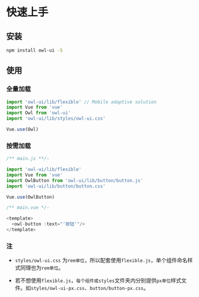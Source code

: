 # 快速上手

## 安装

```bash
npm install owl-ui -S
```

## 使用

### 全量加载

```js
import 'owl-ui/lib/flexible' // Mobile adaptive solution
import Vue from 'vue'
import Owl from 'owl-ui'
import 'owl-ui/lib/styles/owl-ui.css'

Vue.use(Owl)
```

### 按需加载

```js
/** main.js **/-

import 'owl-ui/lib/flexible'
import Vue from 'vue'
import OwlButton from 'owl-ui/lib/button/button.js'
import 'owl-ui/lib/button/button.css'

Vue.use(OwlButton)

/** main.vue */-

<template>
  <owl-button :text="'按钮'"/>
</template>
```

<h3>注</h3>

* `styles/owl-ui.css` 为`rem单位`，所以配套使用`flexible.js`，单个组件命名样式同理也为`rem单位`。

* 若不想使用`flexible.js`，`每个组件或styles`文件夹内分别提供`px单位`样式文件。如`styles/owl-ui-px.css`、`button/button-px.css`。

